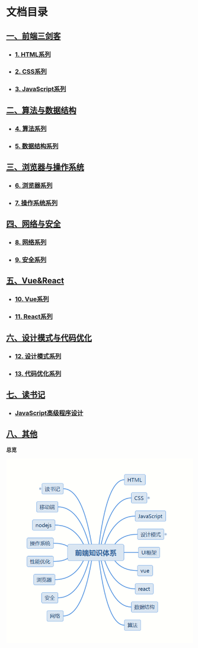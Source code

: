 # 文档目录

## [一、前端三剑客](./sidebar1/)

- ### [1. HTML系列](../html/)

- ### [2. CSS系列](../css/)

- ### [3. JavaScript系列](../js/)

## [二、算法与数据结构](./sidebar2/)

- ### [4. 算法系列](../algorithm/)

- ### [5. 数据结构系列](../data-structure/)

## [三、浏览器与操作系统](./sidebar3/)

- ### [6. 浏览器系列](../browser/)

- ### [7. 操作系统系列](../operating-system/)

## [四、网络与安全](./sidebar4/)

- ### [8. 网络系列](../network/)

- ### [9. 安全系列](../security/)

## [五、Vue&React](./sidebar7/)

- ### [10. Vue系列](../vue/)

- ### [11. React系列](../react/)

## [六、设计模式与代码优化](./sidebar5/)

- ### [12. 设计模式系列](../design-pattern/)

- ### [13. 代码优化系列](../optimization/)

## [七、读书记](../reading/)

- ### [JavaScript高级程序设计](../reading/advanced-programming/)

## [八、其他](./sidebar6/)

**总览**

![前端知识体系](/knowledge.png)